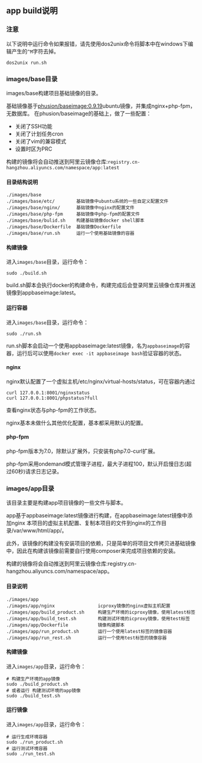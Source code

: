 ## app build说明

### 注意

以下说明中运行命令如果报错，请先使用dos2unix命令将脚本中在windows下编辑产生的`^M`字符去掉。
```
dos2unix run.sh
```

### images/base目录

images/base构建项目基础镜像的目录。

基础镜像基于[phusion/baseimage:0.9.19](https://github.com/phusion/images/base-docker)ubuntu镜像，并集成nginx+php-fpm，无数据库。
在phusion/baseimage的基础上，做了一些配置：

* 关闭了SSH功能
* 关闭了计划任务cron
* 关闭了vim的兼容模式
* 设置时区为PRC

构建的镜像将会自动推送到阿里云镜像仓库:`registry.cn-hangzhou.aliyuncs.com/namespace/app:latest`

#### 目录结构说明

```
./images/base 
./images/base/etc/        基础镜像中ubuntu系统的一些自定义配置文件
./images/base/nginx/      基础镜像中nginx的配置文件
./images/base/php-fpm     基础镜像中php-fpm的配置文件
./images/base/bulid.sh    构建基础镜像docker shell脚本
./images/base/Dockerfile  基础镜像Dockerfile
./images/base/run.sh      运行一个使用基础镜像的容器
```

#### 构建镜像

进入`images/base`目录，运行命令：
```
sudo ./build.sh
```
build.sh脚本会执行docker的构建命令，构建完成后会登录阿里云镜像仓库并推送镜像到appbaseimage:latest。

#### 运行容器

进入`images/base`目录，运行命令：
```
sudo ./run.sh
```
run.sh脚本会启动一个使用appbaseimage:latest镜像，名为`appbaseimage`的容器，运行后可以使用`docker exec -it appbaseimage bash`验证容器的状态。

#### nginx

nginx默认配置了一个虚拟主机/etc/nginx/virtual-hosts/status，可在容器内通过

```
curl 127.0.0.1:8001/nginxstatus
curl 127.0.0.1:8001/phpstatus?full
```
查看nginx状态与php-fpm的工作状态。

nginx基本未做什么其他优化配置，基本都采用默认的配置。

#### php-fpm

php-fpm版本为7.0，除默认扩展外，只安装有php7.0-curl扩展。

php-fpm采用ondemand模式管理子进程，最大子进程100，默认开启慢日志(超过60秒)请求日志记录。

### images/app目录

该目录主要是构建app项目镜像的一些文件与脚本。

app基于appbaseimage:latest镜像进行构建，在appbaseimage:latest镜像中添加nginx 本项目的虚拟主机配置、复制本项目的文件到nginx的工作目录/var/www/html/app/。

此外，该镜像的构建没有安装项目的依赖，只是简单的将项目文件拷贝进基础镜像中，因此在构建该镜像前需要自行使用composer来完成项目依赖的安装。

构建的镜像将会自动推送到阿里云镜像仓库:registry.cn-hangzhou.aliyuncs.com/namespace/app。

#### 目录说明

```
./images/app
./images/app/nginx                icproxy镜像的nginx虚拟主机配置
./images/app/build_product.sh     构建生产环境的icproxy镜像，使用latest标签
./images/app/build_test.sh        构建测试环境的icproxy镜像，使用test标签
./images/app/Dockerfile           镜像构建脚本
./images/app/run_product.sh       运行一个使用latest标签的镜像容器
./images/app/run_rest.sh          运行一个使用test标签的镜像容器
```

#### 构建镜像

进入`images/app`目录，运行命令：

```
# 构建生产环境的app镜像
sudo ./build_product.sh
# 或者运行 构建测试环境的app镜像
sudo ./build_test.sh
```

#### 运行镜像

进入`images/app`目录，运行命令：
```
# 运行生成环境容器
sudo ./run_product.sh
# 运行测试环境容器
sudo ./run_test.sh
```